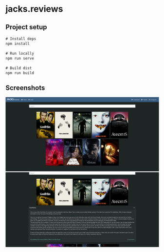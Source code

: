 # jacks.reviews

## Project setup
```
# Install deps
npm install

# Run locally
npm run serve

# Build dist
npm run build
```

## Screenshots
![alt text](screenshots/1.png "Jacks Reviews")
![alt text](screenshots/2.png "Review")
